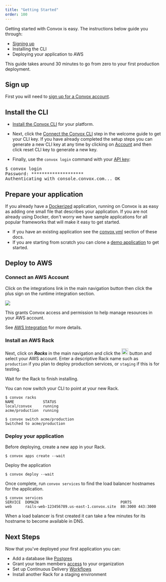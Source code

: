 ```yaml
---
title: "Getting Started"
order: 100
---
```


Getting started with Convox is easy. The instructions below guide you through:

* [Signing up](https://convox.com/signup)
* Installing the CLI
* Deploying your application to AWS

This guide takes around 30 minutes to go from zero to your first production deployment.

## Sign up

First you will need to [sign up for a Convox account](https://convox.com/signup).

## Install the CLI

* [Install the Convox CLI](/introduction/installation) for your platform.

* Next, click the [Connect the Convox CLI](https://console.convox.com/welcome#cli) step in the welcome guide to get your CLI key. If you have already completed the setup steps you can generate a new CLI key at any time by clicking on [Account](https://console.convox.com/account) and then click reset CLI key to generate a new key.

* Finally, use the `convox login` command with your [API key](https://console.convox.com/grid/user/api_key):

<pre id="login">
$ convox login
Password: ********************
Authenticating with console.convox.com... OK
</pre>

## Prepare your application

If you already have a [Dockerized](https://docs.docker.com/engine/examples/) application, running on Convox is as easy as adding one small file that describes your application. If you are not already using Docker, don't worry we have sample applications for all popular frameworks that will make it easy to get started.

* If you have an existing application see the [convox.yml](/application/convox-yml) section of these docs.
* If you are starting from scratch you can clone a [demo application](https://github.com/convox-examples) to get started.

## Deploy to AWS

### Connect an AWS Account

Click on the integrations link in the main navigation button then click the plus sign on the runtime integration section.

![](/assets/images/docs/console/integrations.png)

This grants Convox access and permission to help manage resources in your AWS account.

See [AWS Integration](/console/aws-integration) for more details.

### Install an AWS Rack

Next, click on  ***Racks*** in the main navigation and click the <img src="/assets/images/docs/add-rack-new.png" alt="Add Rack" style="height: 1.5em;"> button and select your AWS account. Enter a descriptive Rack name such as `production` if you plan to deploy production services, or `staging` if this is for testing.

Wait for the Rack to finish installing.

You can now switch your CLI to point at your new Rack.

    $ convox racks
    NAME             STATUS
    local/convox     running
    acme/production  running

    $ convox switch acme/production
    Switched to acme/production

### Deploy your application

Before deploying, create a new app in your Rack.

    $ convox apps create --wait

Deploy the application

    $ convox deploy --wait

Once complete, run `convox services` to find the load balancer hostnames for the application.

    $ convox services
    SERVICE  DOMAIN                                     PORTS
    web      rails-web-123456789.us-east-1.convox.site  80:3000 443:3000

<div class="block-callout block-show-callout type-info" markdown="1">
When a load balancer is first created it can take a few minutes for its hostname to become available in DNS.
</div>

## Next Steps

Now that you've deployed your first application you can:

* Add a database like [Postgres](/application/resources)
* Grant your team members [access](/console/access-control) to your organization
* Set up Continuous Delivery [Workflows](/console/workflows)
* Install another Rack for a staging environment

<script>
$(document).ready(function() {
  if (navigator.platform.indexOf('Win') > -1) {
    $('#install-windows').removeClass('hidden')
    $('#install-mac').addClass('hidden')
    $('#install-linux').addClass('hidden')
  }

  if (navigator.platform.indexOf('Linux') > -1) {
    $('#install-linux').removeClass('hidden')
    $('#install-mac').addClass('hidden')
    $('#install-windows').addClass('hidden')
  }
});
</script>
